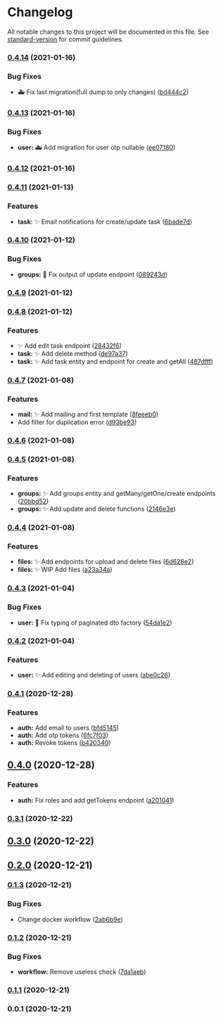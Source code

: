 # Changelog

All notable changes to this project will be documented in this file. See [standard-version](https://github.com/conventional-changelog/standard-version) for commit guidelines.

### [0.4.14](https://github.com/Kolobok12309/My-auth_back/compare/v0.4.13...v0.4.14) (2021-01-16)


### Bug Fixes

* :ambulance: Fix last migration(full dump to only changes) ([bd444c2](https://github.com/Kolobok12309/My-auth_back/commit/bd444c26191c57ec9db4b44197d88d052c5a6090))

### [0.4.13](https://github.com/Kolobok12309/My-auth_back/compare/v0.4.12...v0.4.13) (2021-01-16)


### Bug Fixes

* **user:** :ambulance: Add migration for user otp nullable ([ee07180](https://github.com/Kolobok12309/My-auth_back/commit/ee071808aeabff4f1c728c4638208d0b15e8ddac))

### [0.4.12](https://github.com/Kolobok12309/My-auth_back/compare/v0.4.11...v0.4.12) (2021-01-16)

### [0.4.11](https://github.com/Kolobok12309/My-auth_back/compare/v0.4.10...v0.4.11) (2021-01-13)


### Features

* **task:** :sparkles: Email notifications for create/update task ([6bade7d](https://github.com/Kolobok12309/My-auth_back/commit/6bade7d57b63b0ce3df4479d37aa2ea69210eebb))

### [0.4.10](https://github.com/Kolobok12309/My-auth_back/compare/v0.4.9...v0.4.10) (2021-01-12)


### Bug Fixes

* **groups:** :bug: Fix output of update endpoint ([089243d](https://github.com/Kolobok12309/My-auth_back/commit/089243d3766934070a4eb4a805c70c0425771d9f))

### [0.4.9](https://github.com/Kolobok12309/My-auth_back/compare/v0.4.8...v0.4.9) (2021-01-12)

### [0.4.8](https://github.com/Kolobok12309/My-auth_back/compare/v0.4.7...v0.4.8) (2021-01-12)


### Features

* :sparkles: Add edit task endpoint ([28432f6](https://github.com/Kolobok12309/My-auth_back/commit/28432f6168a18372d965e40ae06d1ebe45bd6933))
* **task:** :sparkles: Add delete method ([de97a37](https://github.com/Kolobok12309/My-auth_back/commit/de97a37d18d0b04372882ec8bffd1d91c8ffeb01))
* **task:** :sparkles: Add task entity and endpoint for create and getAll ([487dfff](https://github.com/Kolobok12309/My-auth_back/commit/487dfff4ce3fb587398c0627ba76d55cdf375291))

### [0.4.7](https://github.com/Kolobok12309/My-auth_back/compare/v0.4.6...v0.4.7) (2021-01-08)


### Features

* **mail:** :sparkles: Add mailing and first template ([8feeeb0](https://github.com/Kolobok12309/My-auth_back/commit/8feeeb09b47ac875bac1bab79d6e9deecf316b46))
* Add filter for duplication error ([d93be93](https://github.com/Kolobok12309/My-auth_back/commit/d93be9333ecd2674cb6933faa15d3aa5cd4f8639))

### [0.4.6](https://github.com/Kolobok12309/My-auth_back/compare/v0.4.5...v0.4.6) (2021-01-08)

### [0.4.5](https://github.com/Kolobok12309/My-auth_back/compare/v0.4.4...v0.4.5) (2021-01-08)


### Features

* **groups:** :sparkles: Add groups entity and getMany/getOne/create endpoints ([20bbd52](https://github.com/Kolobok12309/My-auth_back/commit/20bbd527b975b008766f7f3bcae0e33bca120d06))
* **groups:** :sparkles: Add update and delete functions ([2146e3e](https://github.com/Kolobok12309/My-auth_back/commit/2146e3e375322c49e5233dd75889a407c547f674))

### [0.4.4](https://github.com/Kolobok12309/My-auth_back/compare/v0.4.3...v0.4.4) (2021-01-08)


### Features

* **files:** :sparkles: Add endpoints for upload and delete files ([6d628e2](https://github.com/Kolobok12309/My-auth_back/commit/6d628e22787eb3ec565aabca6dc05fb1f6cb98c1))
* **files:** :sparkles: WIP Add files ([a23a34a](https://github.com/Kolobok12309/My-auth_back/commit/a23a34a5410023991d82ded5564c88a3ce26429a))

### [0.4.3](https://github.com/Kolobok12309/My-auth_back/compare/v0.4.2...v0.4.3) (2021-01-04)


### Bug Fixes

* **user:** :bug: Fix typing of paginated dto factory ([54da1e2](https://github.com/Kolobok12309/My-auth_back/commit/54da1e2c3bbd3cd97e3db08755f5df7a07c0cd23))

### [0.4.2](https://github.com/Kolobok12309/My-auth_back/compare/v0.4.1...v0.4.2) (2021-01-04)


### Features

* **user:** :sparkles: Add editing and deleting of users ([abe0c26](https://github.com/Kolobok12309/My-auth_back/commit/abe0c263ee0b3d19b966c9a458d7b086f17b3d31))

### [0.4.1](https://github.com/Kolobok12309/My-auth_back/compare/v0.4.0...v0.4.1) (2020-12-28)


### Features

* **auth:** Add email to users ([bfd5145](https://github.com/Kolobok12309/My-auth_back/commit/bfd514520d13734cea4ae1e1a1c83ad30a380c8a))
* **auth:** Add otp tokens ([6fc7f03](https://github.com/Kolobok12309/My-auth_back/commit/6fc7f0344429f6eb666120de454ea923ca2c3da9))
* **auth:** Revoke tokens ([b420340](https://github.com/Kolobok12309/My-auth_back/commit/b420340e6a3d49af8f061d73ab2b1a17b8e060d1))

## [0.4.0](https://github.com/Kolobok12309/My-auth_back/compare/v0.3.1...v0.4.0) (2020-12-28)


### Features

* **auth:** Fix roles and add getTokens endpoint ([a201041](https://github.com/Kolobok12309/My-auth_back/commit/a2010411a2e7b54be2fbb78240ebeaa21be04c8d))

### [0.3.1](https://github.com/Kolobok12309/My-auth_back/compare/v0.3.0...v0.3.1) (2020-12-22)

## [0.3.0](https://github.com/Kolobok12309/My-auth_back/compare/v0.2.0...v0.3.0) (2020-12-22)

## [0.2.0](https://github.com/Kolobok12309/My-auth_back/compare/v0.1.3...v0.2.0) (2020-12-21)

### [0.1.3](https://github.com/Kolobok12309/My-auth_back/compare/v0.1.2...v0.1.3) (2020-12-21)


### Bug Fixes

* Change docker workflow ([2ab6b9e](https://github.com/Kolobok12309/My-auth_back/commit/2ab6b9e2620109c755a665af9d2981ef08587eef))

### [0.1.2](https://github.com/Kolobok12309/My-auth_back/compare/v0.1.1...v0.1.2) (2020-12-21)


### Bug Fixes

* **workflow:** Remove useless check ([7da1aeb](https://github.com/Kolobok12309/My-auth_back/commit/7da1aebf696546df86b3d0da6884c5be6176d9f0))

### [0.1.1](https://github.com/Kolobok12309/My-auth_back/compare/v0.0.1...v0.1.1) (2020-12-21)

### 0.0.1 (2020-12-21)
